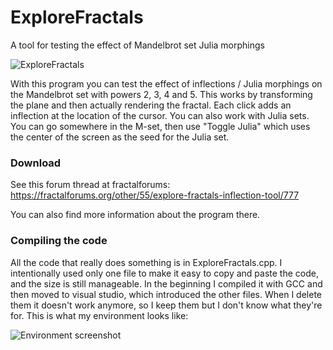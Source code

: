 # ExploreFractals
A tool for testing the effect of Mandelbrot set Julia morphings

![ExploreFractals](https://user-images.githubusercontent.com/29734312/71610778-2db1c280-2b94-11ea-97b3-6f66829097bb.png)

With this program you can test the effect of inflections / Julia morphings on the Mandelbrot set with powers 2, 3, 4 and 5. This works by transforming the plane and then actually rendering the fractal. Each click adds an inflection at the location of the cursor. You can also work with Julia sets. You can go somewhere in the M-set, then use "Toggle Julia" which uses the center of the screen as the seed for the Julia set.

### Download

See this forum thread at fractalforums: https://fractalforums.org/other/55/explore-fractals-inflection-tool/777

You can also find more information about the program there.

### Compiling the code

All the code that really does something is in ExploreFractals.cpp. I intentionally used only one file to make it easy to copy and paste the code, and the size is still manageable. In the beginning I compiled it with GCC and then moved to visual studio, which introduced the other files. When I delete them it doesn't work anymore, so I keep them but I don't know what they're for. This is what my environment looks like:

![Environment screenshot](https://user-images.githubusercontent.com/29734312/71610752-ea575400-2b93-11ea-99fb-e6a266c5e90d.png)
